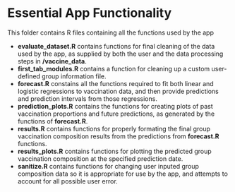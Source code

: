 # Essential App Functionality
This folder contains R files containing all the functions used by the app
* **evaluate_dataset.R** contains functions for final cleaning of the data used by the app, as supplied by both the user and the data processing steps in **/vaccine_data**.
* **first_tab_modules.R** contains a function for cleaning up a custom user-defined group information file.
* **forecast.R** constains all the functions required to fit both linear and logistic regressions to vaccination data, and then provide predictions and prediction intervals from those regressions.
* **prediction_plots.R** contains the functions for creating plots of past vaccination proportions and future predictions, as generated by the functions of **forecast.R**.
* **results.R** contains functions for properly formating the final group vaccination composition results from the predictions from **forecast.R** functions.
* **results_plots.R** contains functions for plotting the predicted group vaccination composition at the specified prediction date.
* **sanitize.R** contains functions for changing user inputed group composition data so it is appropriate for use by the app, and attempts to account for all possible user error.
